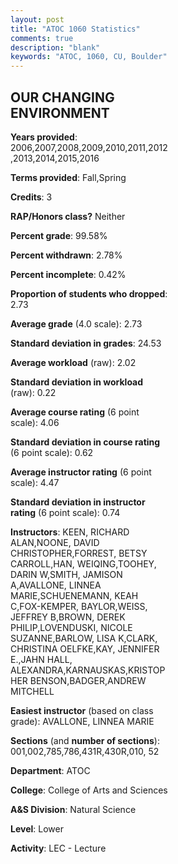 ```yaml
---
layout: post
title: "ATOC 1060 Statistics"
comments: true
description: "blank"
keywords: "ATOC, 1060, CU, Boulder"
--- 
```

<head>
<script src="https://ajax.googleapis.com/ajax/libs/jquery/2.1.3/jquery.min.js"></script>
<script src="https://dl.dropboxusercontent.com/s/pc42nxpaw1ea4o9/highcharts.js?dl=0"></script>
<!-- <script src="../assets/js/highcharts.js"></script> -->
<style type="text/css">@font-face {
	font-family: "Bebas Neue";
	src: url(https://www.filehosting.org/file/details/544349/BebasNeue%20Regular.otf) format("opentype");
	}
	h1.Bebas { 
		font-family: "Bebas Neue", Verdana, Tahoma;
	}
</style>
</head>
<body>
	<div id="container" style="float: right; width: 45%; height: 88%; margin-left: 2.5%; margin-right: 2.5%;"></div>
	<script language="JavaScript">
		$(document).ready(function() {
		var chart = {type: 'column'};
		var title = {text: 'Grade Distribution'};
		var xAxis = {categories: ['A','B','C','D','F'],crosshair: true};
		var yAxis = {min: 0,title: {text: 'Percentage'}};
		var tooltip = {headerFormat: '<center><b><span style="font-size:20px">{point.key}</span></b></center>',
		               pointFormat: '<td style="padding:0"><b>{point.y:.1f}%</b></td>',
		               footerFormat: '</table>',shared: true,useHTML: true};
		var plotOptions = {column: {pointPadding: 0.0,borderWidth: 0}};  
		var credits = {enabled: false};var series= [{name: 'Percent',data: [22.51,41.61,26.26,6.52,3.09,]}];
		var json = {};
		json.chart = chart;
		json.title = title;
		json.tooltip = tooltip;
		json.xAxis = xAxis;
		json.yAxis = yAxis;  
		json.series = series;
		json.plotOptions = plotOptions;  
		json.credits = credits;
		$('#container').highcharts(json);
	});
	</script>
</body>
			   
## OUR CHANGING ENVIRONMENT

**Years provided**: 2006,2007,2008,2009,2010,2011,2012,2013,2014,2015,2016

**Terms provided**: Fall,Spring

**Credits**: 3

**RAP/Honors class?** Neither

**Percent grade**: 99.58%

**Percent withdrawn**: 2.78%

**Percent incomplete**: 0.42%

**Proportion of students who dropped**: 2.73

**Average grade** (4.0 scale): 2.73

**Standard deviation in grades**: 24.53

**Average workload** (raw): 2.02

**Standard deviation in workload** (raw): 0.22

**Average course rating** (6 point scale): 4.06

**Standard deviation in course rating** (6 point scale): 0.62

**Average instructor rating** (6 point scale): 4.47

**Standard deviation in instructor rating** (6 point scale): 0.74

**Instructors**: KEEN, RICHARD ALAN,NOONE, DAVID CHRISTOPHER,FORREST, BETSY CARROLL,HAN, WEIQING,TOOHEY, DARIN W,SMITH, JAMISON A,AVALLONE, LINNEA MARIE,SCHUENEMANN, KEAH C,FOX-KEMPER, BAYLOR,WEISS, JEFFREY B,BROWN, DEREK PHILIP,LOVENDUSKI, NICOLE SUZANNE,BARLOW, LISA K,CLARK, CHRISTINA OELFKE,KAY, JENNIFER E.,JAHN HALL, ALEXANDRA,KARNAUSKAS,KRISTOPHER BENSON,BADGER,ANDREW MITCHELL

**Easiest instructor** (based on class grade): AVALLONE, LINNEA MARIE

**Sections** (and **number of sections**): 001,002,785,786,431R,430R,010, 52

**Department**: ATOC

**College**: College of Arts and Sciences

**A&S Division**: Natural Science

**Level**: Lower

**Activity**: LEC - Lecture